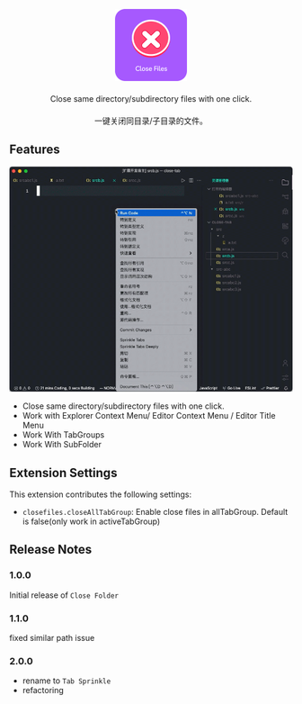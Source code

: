 <div style="text-align:center">

![logo](assets/icon.png)

</div>

<p style="margin-top:20px;text-align:center">
Close same directory/subdirectory files with one click.
</p>

<p style="margin-top:20px;text-align:center">
一键关闭同目录/子目录的文件。
</p>

## Features




![how_to_use](assets/howto.gif)

-   Close same directory/subdirectory files with one click.
-   Work with Explorer Context Menu/ Editor Context Menu / Editor Title Menu
-   Work With TabGroups
-   Work With SubFolder

## Extension Settings

This extension contributes the following settings:

-   `closefiles.closeAllTabGroup`: Enable close files in allTabGroup. Default is false(only work in activeTabGroup)

## Release Notes

### 1.0.0

Initial release of `Close Folder`

### 1.1.0

fixed similar path issue

### 2.0.0

-   rename to `Tab Sprinkle`
-   refactoring
